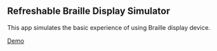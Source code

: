 ## Refreshable Braille Display Simulator

This app simulates the basic experience of using Braille display device.

[Demo](https://swidjaja.github.io/Refreshable-Braille-Display-Simulator)